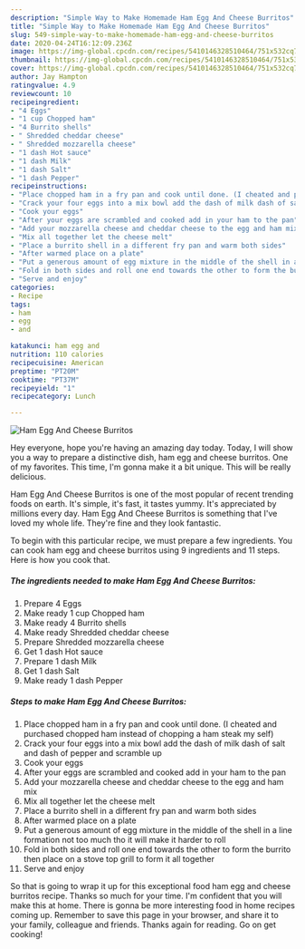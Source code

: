 ```yaml
---
description: "Simple Way to Make Homemade Ham Egg And Cheese Burritos"
title: "Simple Way to Make Homemade Ham Egg And Cheese Burritos"
slug: 549-simple-way-to-make-homemade-ham-egg-and-cheese-burritos
date: 2020-04-24T16:12:09.236Z
image: https://img-global.cpcdn.com/recipes/5410146328510464/751x532cq70/ham-egg-and-cheese-burritos-recipe-main-photo.jpg
thumbnail: https://img-global.cpcdn.com/recipes/5410146328510464/751x532cq70/ham-egg-and-cheese-burritos-recipe-main-photo.jpg
cover: https://img-global.cpcdn.com/recipes/5410146328510464/751x532cq70/ham-egg-and-cheese-burritos-recipe-main-photo.jpg
author: Jay Hampton
ratingvalue: 4.9
reviewcount: 10
recipeingredient:
- "4 Eggs"
- "1 cup Chopped ham"
- "4 Burrito shells"
- " Shredded cheddar cheese"
- " Shredded mozzarella cheese"
- "1 dash Hot sauce"
- "1 dash Milk"
- "1 dash Salt"
- "1 dash Pepper"
recipeinstructions:
- "Place chopped ham in a fry pan and cook until done. (I cheated and purchased chopped ham instead of chopping a ham steak my self)"
- "Crack your four eggs into a mix bowl add the dash of milk dash of salt and dash of pepper and scramble up"
- "Cook your eggs"
- "After your eggs are scrambled and cooked add in your ham to the pan"
- "Add your mozzarella cheese and cheddar cheese to the egg and ham mix"
- "Mix all together let the cheese melt"
- "Place a burrito shell in a different fry pan and warm both sides"
- "After warmed place on a plate"
- "Put a generous amount of egg mixture in the middle of the shell in a line formation not too much tho it will make it harder to roll"
- "Fold in both sides and roll one end towards the other to form the burrito then place on a stove top grill to form it all together"
- "Serve and enjoy"
categories:
- Recipe
tags:
- ham
- egg
- and

katakunci: ham egg and 
nutrition: 110 calories
recipecuisine: American
preptime: "PT20M"
cooktime: "PT37M"
recipeyield: "1"
recipecategory: Lunch

---
```



![Ham Egg And Cheese Burritos](https://img-global.cpcdn.com/recipes/5410146328510464/751x532cq70/ham-egg-and-cheese-burritos-recipe-main-photo.jpg)

Hey everyone, hope you're having an amazing day today. Today, I will show you a way to prepare a distinctive dish, ham egg and cheese burritos. One of my favorites. This time, I'm gonna make it a bit unique. This will be really delicious.

Ham Egg And Cheese Burritos is one of the most popular of recent trending foods on earth. It's simple, it's fast, it tastes yummy. It's appreciated by millions every day. Ham Egg And Cheese Burritos is something that I've loved my whole life. They're fine and they look fantastic.




To begin with this particular recipe, we must prepare a few ingredients. You can cook ham egg and cheese burritos using 9 ingredients and 11 steps. Here is how you cook that.

<!--inarticleads1-->

##### The ingredients needed to make Ham Egg And Cheese Burritos:

1. Prepare 4 Eggs
1. Make ready 1 cup Chopped ham
1. Make ready 4 Burrito shells
1. Make ready  Shredded cheddar cheese
1. Prepare  Shredded mozzarella cheese
1. Get 1 dash Hot sauce
1. Prepare 1 dash Milk
1. Get 1 dash Salt
1. Make ready 1 dash Pepper




<!--inarticleads2-->

##### Steps to make Ham Egg And Cheese Burritos:

1. Place chopped ham in a fry pan and cook until done. (I cheated and purchased chopped ham instead of chopping a ham steak my self)
1. Crack your four eggs into a mix bowl add the dash of milk dash of salt and dash of pepper and scramble up
1. Cook your eggs
1. After your eggs are scrambled and cooked add in your ham to the pan
1. Add your mozzarella cheese and cheddar cheese to the egg and ham mix
1. Mix all together let the cheese melt
1. Place a burrito shell in a different fry pan and warm both sides
1. After warmed place on a plate
1. Put a generous amount of egg mixture in the middle of the shell in a line formation not too much tho it will make it harder to roll
1. Fold in both sides and roll one end towards the other to form the burrito then place on a stove top grill to form it all together
1. Serve and enjoy




So that is going to wrap it up for this exceptional food ham egg and cheese burritos recipe. Thanks so much for your time. I'm confident that you will make this at home. There is gonna be more interesting food in home recipes coming up. Remember to save this page in your browser, and share it to your family, colleague and friends. Thanks again for reading. Go on get cooking!
